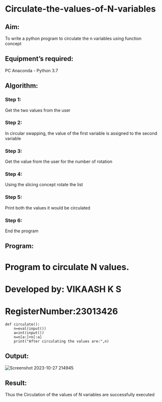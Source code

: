 # Circulate-the-values-of-N-variables
## Aim:
To write a python program to circulate the n variables using function concept
## Equipment’s required:
PC
Anaconda - Python 3.7
## Algorithm: 
### Step 1: 
Get the two values from the user
### Step 2: 
In circular swapping, the value of the first variable is assigned to the second variable
### Step 3: 
Get the value from the user for the number of rotation
### Step 4: 
Using the slicing concept rotate the list
### Step 5: 
Print both the values it would be circulated
### Step 6: 
End the program
## Program:
# Program to circulate N values.
# Developed by: VIKAASH K S
# RegisterNumber:23013426
~~~
def circulate():
    n=eval(input())
    a=int(input())
    n=n[a:]+n[:a]
    print("After circulating the values are:",n)
~~~
## Output:
![Screenshot 2023-10-27 214945](https://github.com/Vikaash19/Circulate-the-values-of-N-variables/assets/148514589/7a3d0a3c-6a54-4a8a-9591-9573d9fc36fa)
## Result:
Thus the Circulation of the values of N variables are successfully executed
